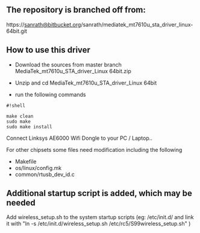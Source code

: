 ## The repository is branched off from:

https://sanrath@bitbucket.org/sanrath/mediatek_mt7610u_sta_driver_linux-64bit.git

## How to use this driver ##

* Download the sources from master branch 
MediaTek_mt7610u_STA_driver_Linux 64bit.zip

* Unzip and cd MediaTek_mt7610u_STA_driver_Linux 64bit
* run the following commands

```
#!shell

make clean
sudo make 
sudo make install 

```

Connect Linksys AE6000 Wifi Dongle to your PC / Laptop.. 

For other chipsets some files need modification including the following

* Makefile
* os/linux/config.mk 
* common/rtusb_dev_id.c

## Additional startup script is added, which may be needed ##

Add wireless_setup.sh to the system startup scripts (eg: /etc/init.d/ and link it with "ln -s /etc/init.d/wireless_setup.sh /etc/rc5/S99wireless_setup.sh" )
